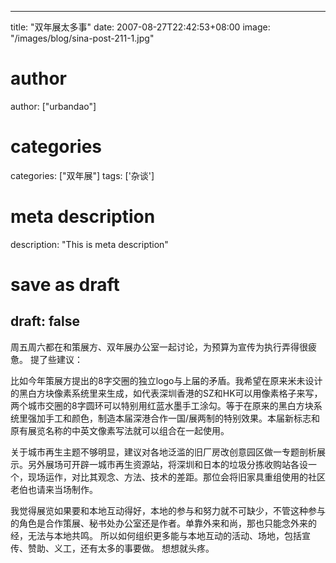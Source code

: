 
---
title: "双年展太多事"
date: 2007-08-27T22:42:53+08:00
image: "/images/blog/sina-post-211-1.jpg"
# author
author: ["urbandao"]
# categories
categories: ["双年展"]
tags: ['杂谈']
# meta description
description: "This is meta description"
# save as draft
draft: false
---

周五周六都在和策展方、双年展办公室一起讨论，为预算为宣传为执行弄得很疲惫。
提了些建议：

比如今年策展方提出的8字交圈的独立logo与上届的矛盾。我希望在原来米未设计的黑白方块像素系统里来生成，如代表深圳香港的SZ和HK可以用像素格子来写，两个城市交圈的8字圆环可以特别用红蓝水墨手工涂勾。等于在原来的黑白方块系统里强加手工和颜色，制造本届深港合作一国/展两制的特别效果。本届新标志和原有展览名称的中英文像素写法就可以组合在一起使用。

关于城市再生主题不够明显，建议对各地泛滥的旧厂房改创意园区做一专题剖析展示。另外展场可开辟一城市再生资源站，将深圳和日本的垃圾分拣收购站各设一个，现场运作，对比其观念、方法、技术的差距。那位会将旧家具重组使用的社区老伯也请来当场制作。

我觉得展览如果要和本地互动得好，本地的参与和努力就不可缺少，不管这种参与的角色是合作策展、秘书处办公室还是作者。单靠外来和尚，那也只能念外来的经，无法与本地共鸣。
所以如何组织更多能与本地互动的活动、场地，包括宣传、赞助、义工，还有太多的事要做。
想想就头疼。
